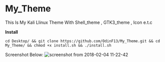# My_Theme
This Is My Kali  Llinux Theme With Shell_theme , GTK3_theme , Icon e.t.c


**Install**
```
cd Desktop/ && git clone https://github.com/OdinF13/My_Theme.git && cd My_Theme/ && chmod +x install.sh && ./install.sh

```

Screenshot Below:
![screenshot from 2018-02-04 11-22-42](https://user-images.githubusercontent.com/36133617/35781422-d49fe9fe-09e1-11e8-860f-e6765b669d78.png)
